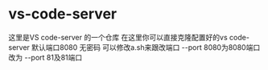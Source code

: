 # vs-code-server
这里是VS code-server 的一个仓库
在这里你可以直接克隆配置好的vs code-server
默认端口8080 无密码
可以修改a.sh来跟改端口    --port 8080为8080端口  改为 --port 81及81端口
